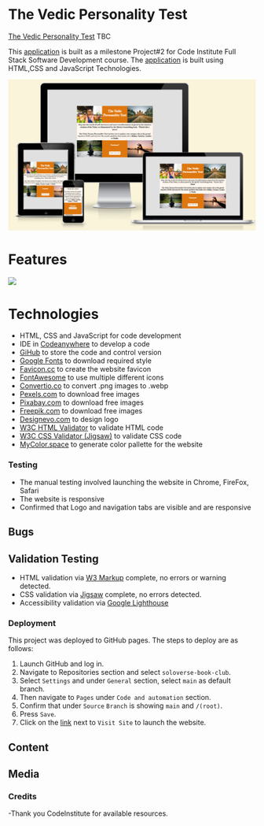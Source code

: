 # The Vedic Personality Test

[The Vedic Personality Test](https://ijokpy.github.io/personality-test/index.html) TBC

This [application](https://ijokpy.github.io/personality-test/index.html) is built as a milestone Project#2 for Code Institute Full Stack Software Development course. The [application](https://ijokpy.github.io/) is built using HTML,CSS and JavaScript Technologies.

![](assets/testing/amiresponsive.PNG)

# Features

![](assets/images/)

## 

## 

## 

## 

## 

# Technologies

- HTML, CSS and JavaScript for code development
- IDE in [Codeanywhere](https://app.codeanywhere.com/) to develop a code
- [GiHub](https://github.com/) to store the code and control version
- [Google Fonts](https://fonts.google.com/?preview.text=Welcome%20to%20the%20club&preview.text_type=custom&query=quick) to download required style
- [Favicon.cc](https://www.favicon.cc/) to create the website favicon
- [FontAwesome](https://fontawesome.com/) to use multiple different icons
- [Convertio.co](https://convertio.co/download/eb3ecdaee00a5454d0ad83152d3a29ff55ea90/) to convert .png images to .webp
- [Pexels.com](https://www.pexels.com/) to download free images
- [Pixabay.com](https://pixabay.com/) to download free images
- [Freepik.com](https://www.freepik.com/) to download free images
- [Designevo.com](https://www.designevo.com/) to design logo
- [W3C HTML Validator](https://validator.w3.org/#validate_by_input) to validate HTML code
- [W3C CSS Validator (Jigsaw)](https://jigsaw.w3.org/css-validator/) to validate CSS code
- [MyColor.space](https://mycolor.space/) to generate color pallette for the website

### Testing

- The manual testing involved launching the website in Chrome, FireFox, Safari
- The website is responsive
- Confirmed that Logo and navigation tabs are visible and are responsive

## Bugs

## Validation Testing

- HTML validation via [W3 Markup](https://validator.w3.org/) complete, no errors or warning detected.
- CSS validation via [Jigsaw](https://jigsaw.w3.org/css-validator/) complete, no errors detected.
- Accessibility validation via [Google Lighthouse](https://developers.google.com/web/tools/lighthouse)

### Deployment

This project was deployed to GitHub pages. The steps to deploy are as follows:

1. Launch GitHub and log in.
2. Navigate to Repositories section and select `soloverse-book-club`.
3. Select `Settings` and under `General` section, select `main` as default branch.
4. Then navigate to `Pages` under `Code and automation` section.
5. Confirm that under `Source` `Branch` is showing `main` and `/(root)`.
6. Press `Save`.
7. Click on the [link]() next to `Visit Site` to launch the website.

## Content

## Media

### Credits

-Thank you CodeInstitute for available resources.
